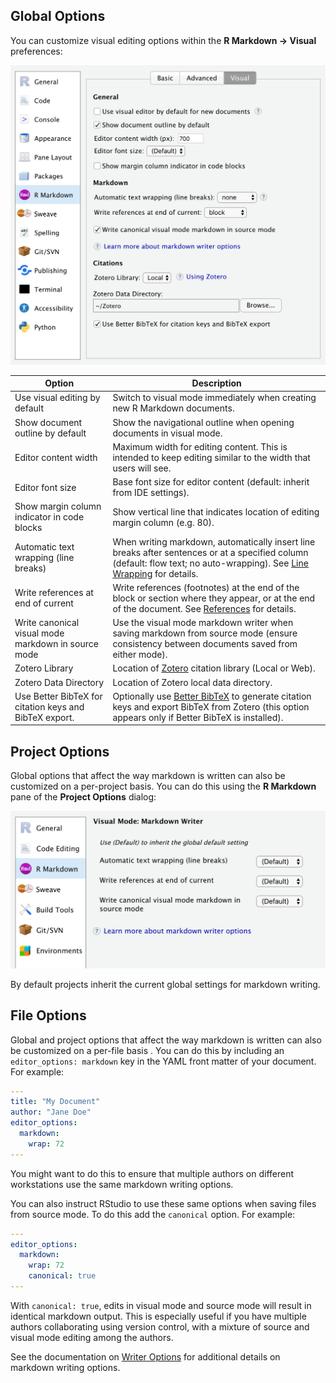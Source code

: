 <!-- -*- mode: gfm -*- -->

## Global Options

You can customize visual editing options within the **R Markdown -\> Visual** preferences:

<img src="images/visual-editing-options.png" class="illustration" width="584"/>

| Option                                                 | Description                                                                                                                                                                                          |
|--------------------------------------------------------|------------------------------------------------------------------------------------------------------------------------------------------------------------------------------------------------------|
| Use visual editing by default                          | Switch to visual mode immediately when creating new R Markdown documents.                                                                                                                            |
| Show document outline by default                       | Show the navigational outline when opening documents in visual mode.                                                                                                                                 |
| Editor content width                                   | Maximum width for editing content. This is intended to keep editing similar to the width that users will see.                                                                                        |
| Editor font size                                       | Base font size for editor content (default: inherit from IDE settings).                                                                                                                              |
| Show margin column indicator in code blocks            | Show vertical line that indicates location of editing margin column (e.g. 80).                                                                                                                       |
| Automatic text wrapping (line breaks)                  | When writing markdown, automatically insert line breaks after sentences or at a specified column (default: flow text; no auto-wrapping). See [Line Wrapping](markdown?id=line-wrapping) for details. |
| Write references at end of current                     | Write references (footnotes) at the end of the block or section where they appear, or at the end of the document. See [References](markdown?id=references) for details.                              |
| Write canonical visual mode markdown in source mode    | Use the visual mode markdown writer when saving markdown from source mode (ensure consistency between documents saved from either mode).                                                             |
| Zotero Library                                         | Location of [Zotero](technical#citations-from-zotero) citation library (Local or Web).                                                                                                               |
| Zotero Data Directory                                  | Location of Zotero local data directory.                                                                                                                                                             |
| Use Better BibTeX for citation keys and BibTeX export. | Optionally use [Better BibTeX](https://retorque.re/zotero-better-bibtex/) to generate citation keys and export BibTeX from Zotero (this option appears only if Better BibTeX is installed).          |

## Project Options

Global options that affect the way markdown is written can also be customized on a per-project basis. You can do this using the **R Markdown** pane of the **Project Options** dialog:

<img src="images/visual-editing-project-options.png" class="illustration" width="541"/>

By default projects inherit the current global settings for markdown writing.

## File Options

Global and project options that affect the way markdown is written can also be customized on a per-file basis . You can do this by including an `editor_options: markdown` key in the YAML front matter of your document. For example:

``` yaml
---
title: "My Document"
author: "Jane Doe"
editor_options:
  markdown:
    wrap: 72
---
```

You might want to do this to ensure that multiple authors on different workstations use the same markdown writing options.

You can also instruct RStudio to use these same options when saving files from source mode. To do this add the `canonical` option. For example:

``` yaml
---
editor_options:
  markdown:
    wrap: 72
    canonical: true
---
```

With `canonical: true`, edits in visual mode and source mode will result in identical markdown output. This is especially useful if you have multiple authors collaborating using version control, with a mixture of source and visual mode editing among the authors.

See the documentation on [Writer Options](markdown#writer-options) for additional details on markdown writing options.
